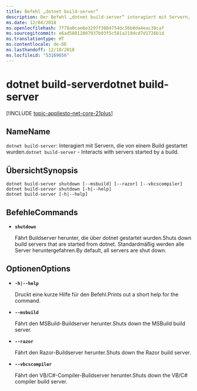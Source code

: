 ```yaml
---
title: Befehl „dotnet build-server“
description: Der Befehl „dotnet build-server“ interagiert mit Servern, die durch einen Build gestartet werden.
ms.date: 12/04/2018
ms.openlocfilehash: 7f78a0cae6e3297f3084754dc56b0da4eac38caf
ms.sourcegitcommit: e6ad58812807937b03f5c581a219dcd7d1726b1d
ms.translationtype: HT
ms.contentlocale: de-DE
ms.lasthandoff: 12/10/2018
ms.locfileid: "53169656"
---
```

# <a name="dotnet-build-server"></a><span data-ttu-id="f69e5-103">dotnet build-server</span><span class="sxs-lookup"><span data-stu-id="f69e5-103">dotnet build-server</span></span>

[!INCLUDE [topic-appliesto-net-core-21plus](../../../includes/topic-appliesto-net-core-21plus.md)]

## <a name="name"></a><span data-ttu-id="f69e5-104">Name</span><span class="sxs-lookup"><span data-stu-id="f69e5-104">Name</span></span>

<span data-ttu-id="f69e5-105">`dotnet build-server`: Interagiert mit Servern, die von einem Build gestartet wurden.</span><span class="sxs-lookup"><span data-stu-id="f69e5-105">`dotnet build-server` - Interacts with servers started by a build.</span></span>

## <a name="synopsis"></a><span data-ttu-id="f69e5-106">Übersicht</span><span class="sxs-lookup"><span data-stu-id="f69e5-106">Synopsis</span></span>

```
dotnet build-server shutdown [--msbuild] [--razor] [--vbcscompiler]
dotnet build-server shutdown [-h|--help]
dotnet build-server [-h|--help]
```

## <a name="commands"></a><span data-ttu-id="f69e5-107">Befehle</span><span class="sxs-lookup"><span data-stu-id="f69e5-107">Commands</span></span>

* **`shutdown`**

  <span data-ttu-id="f69e5-108">Fährt Buildserver herunter, die über dotnet gestartet wurden.</span><span class="sxs-lookup"><span data-stu-id="f69e5-108">Shuts down build servers that are started from dotnet.</span></span> <span data-ttu-id="f69e5-109">Standardmäßig werden alle Server heruntergefahren.</span><span class="sxs-lookup"><span data-stu-id="f69e5-109">By default, all servers are shut down.</span></span>

## <a name="options"></a><span data-ttu-id="f69e5-110">Optionen</span><span class="sxs-lookup"><span data-stu-id="f69e5-110">Options</span></span>

* **`-h|--help`**

  <span data-ttu-id="f69e5-111">Druckt eine kurze Hilfe für den Befehl.</span><span class="sxs-lookup"><span data-stu-id="f69e5-111">Prints out a short help for the command.</span></span>

* **`--msbuild`**

  <span data-ttu-id="f69e5-112">Fährt den MSBuild-Buildserver herunter.</span><span class="sxs-lookup"><span data-stu-id="f69e5-112">Shuts down the MSBuild build server.</span></span>

* **`--razor`**

  <span data-ttu-id="f69e5-113">Fährt den Razor-Buildserver herunter.</span><span class="sxs-lookup"><span data-stu-id="f69e5-113">Shuts down the Razor build server.</span></span>

* **`--vbcscompiler`**

  <span data-ttu-id="f69e5-114">Fährt den VB/C#-Compiler-Buildserver herunter.</span><span class="sxs-lookup"><span data-stu-id="f69e5-114">Shuts down the VB/C# compiler build server.</span></span>